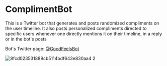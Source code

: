 # ComplimentBot
This is a Twitter bot that generates and posts randomized compliments on the user timeline.
It also posts personalized compliments directed to specific users whenever one directly mentions it on their timeline, in a reply or in the bot's posts

<p>Bot's Twitter page: <a href="https://twitter.com/GoodFeelsBot", target="_blank">@GoodFeelsBot</a></p>

![8fcd023531889cb5114bdf643e830aa4 2](https://user-images.githubusercontent.com/18608672/41177438-c6a69fe0-6b6c-11e8-844e-11224a27f4a2.jpg)
